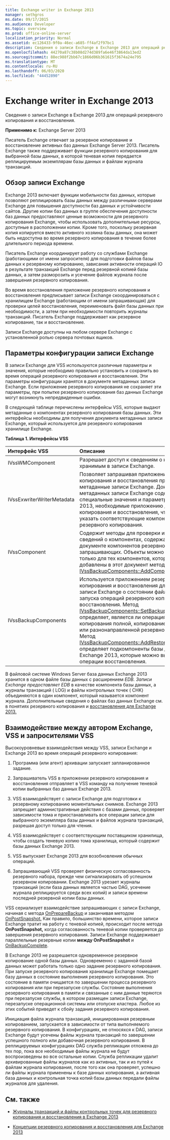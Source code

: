 ```yaml
---
title: Exchange writer in Exchange 2013
manager: sethgros
ms.date: 09/17/2015
ms.audience: Developer
ms.topic: overview
ms.prod: office-online-server
localization_priority: Normal
ms.assetid: ec126433-9f0a-46ec-a685-ff4af2f97bc1
description: Сведения о записи Exchange в Exchange 2013 для операций резервного копирования и восстановления.
ms.openlocfilehash: 44270a87c38b08d274d389fa6e46f3864da13ed2
ms.sourcegitcommit: 88ec988f2bb67c1866d06b361615f3674a24e795
ms.translationtype: MT
ms.contentlocale: ru-RU
ms.lasthandoff: 06/03/2020
ms.locfileid: "44452890"
---
```

# <a name="exchange-writer-in-exchange-2013"></a>Exchange writer in Exchange 2013

Сведения о записи Exchange в Exchange 2013 для операций резервного копирования и восстановления. 
  
**Применимо к:** Exchange Server 2013 
  
Писатель Exchange отвечает за резервное копирование и восстановление активных баз данных Exchange Server 2013. Писатель Exchange также поддерживает функции резервного копирования для выбранной базы данных, в которой теневая копия передается реплицируемым экземплярам базы данных и файлам журнала транзакций. 
  
## <a name="overview-of-the-exchange-writer"></a>Обзор записи Exchange
<a name="bk_Overview"> </a>

Exchange 2013 включает функции мобильности баз данных, которые позволяют реплицировать базы данных между различными серверами Exchange для повышения доступности баз данных и устойчивости сайтов. Другие копии баз данных в группе обеспечения доступности баз данных предоставляют ценные возможности для резервного копирования Exchange, чтобы использовать дополнительные ресурсы, доступные в расположении копии. Кроме того, поскольку резервная копия копируется вместо активного хозяина базы данных, она может быть недоступна во время резервного копирования в течение более длительного периода времени. 
  
Писатель Exchange координирует работу со службами Exchange (работающими от имени запросителя) для подготовки файлов базы данных к резервному копированию, зависания активности операций IO в результате транзакций Exchange перед резервной копией базы данных, а затем разморозить и усечение файлов журнала после завершения резервного копирования.
  
Во время восстановления приложение резервного копирования и восстановления предписывает записи Exchange скоординироваться с хранилищем Exchange (работающим от имени запрашивающая) для проверки целей восстановления, переименовать файл базы данных при необходимости, а затем при необходимости повторить журналы транзакций. Писатель Exchange поддерживает как резервное копирование, так и восстановление.
  
Записи Exchange доступны на любом сервере Exchange с установленной ролью сервера почтовых ящиков. 
  
## <a name="exchange-writer-configuration-settings"></a>Параметры конфигурации записи Exchange
<a name="bk_ExchangeWriterConfig"> </a>

В записи Exchange для VSS используются различные параметры и значения, которые необходимо правильно установить и сохранить во время операций резервного копирования и восстановления. Эти параметры конфигурации хранятся в документе метаданных записи Exchange. Если приложение резервного копирования не сохраняет эти параметры, при попытке резервного копирования баз данных Exchange могут возникнуть непредвиденные ошибки. 
  
В следующей таблице перечислены интерфейсы VSS, которые выдают метаданные о компонентах резервного копирования базы данных. Эти интерфейсы необходимы для получения документа метаданных записи Exchange, который используется для резервного копирования хранилище Exchange.
  
**Таблица 1. Интерфейсы VSS**

|**Интерфейс VSS**|**Описание**|
|:-----|:-----|
|IVssWMComponent  <br/> |Разрешает доступ к сведениям о компонентах, хранимым в записи Exchange.  <br/> |
|IVssExwriterWriterMetadata  <br/> |Позволяет запрашивая приложению резервного копирования и восстановления проверять метаданные записи Exchange. Документ метаданных записи Exchange содержит специальные значения и параметры Exchange 2013, необходимые приложению для резервного копирования и восстановления, чтобы правильно указать соответствующие компоненты для резервного копирования.  <br/> |
|IVssComponent  <br/> |Содержит методы для проверки и изменения сведений о компонентах, содержащихся в документе компонентов резервного копирования запрашивающих. Объекты можно получить только для тех компонентов, которые были явно добавлены в этот документ методом [IVssBackupComponents::AddComponent.](https://msdn.microsoft.com/library/windows/desktop/aa382646%28v=vs.85%29.aspx)  <br/> |
|IVssBackupComponents  <br/> |Используется приложением резервного копирования и восстановления для опроса записи Exchange о состоянии файла и для запуска операций резервного копирования и восстановления. Метод [IVssBackupComponents::SetBackupState ](https://msdn.microsoft.com/library/windows/desktop/aa382833%28v=vs.85%29.aspx) определяет, является ли операция резервного копирования полной, копированием, добавочной или разнонаправленной резервной копией. Метод [IVssBackupComponents::AddRestoreSubcomponent](https://msdn.microsoft.com/library/windows/desktop/aa382649%28v=vs.85%29.aspx) определяет подкомпоненты базы данных Exchange 2013, которые можно выбрать для операции восстановления.  <br/> |
   
В файловой системе Windows Server база данных Exchange 2013 хранится в одном файле базы данных с расширением *EDB. Записи Exchange предоставляет *EDB** в качестве компонента базы данных, а журналы транзакций ( LOG) и файлы контрольных точек ( CHK) объединяются в один компонент, который называется компонент журнала. Дополнительные сведения о файлах баз данных Exchange см. в понятиях резервного копирования и [восстановления для Exchange 2013.](backup-and-restore-concepts-for-exchange-2013.md)
  
## <a name="interactions-between-the-exchange-writer-vss-and-vss-requesters"></a>Взаимодействие между автором Exchange, VSS и запросителями VSS
<a name="bk_interactions"> </a>

Высокоуровневые взаимодействия между VSS, записи Exchange и Exchange 2013 во время операций резервного копирования:
  
1. Программа (или агент) архивации запускает запланированное задание. 
    
2. Запрашиватель VSS в приложении резервного копирования и восстановления отправляет в VSS команду на получение теневой копии выбранных баз данных Exchange 2013. 
    
3. VSS взаимодействует с записи Exchange для подготовки к резервному копированию моментальных снимков. Exchange 2013 запрещает административные действия с базами данных, проверяет зависимости тома и приостанавливать все операции записи для выбранного экземпляра базы данных и файлов журнала транзакций, разрешая доступ только для чтения. 
    
4. VSS взаимодействует с соответствующим поставщиком хранилища, чтобы создать теневую копию тома хранилища, который содержит базы данных Exchange 2013. 
    
5. VSS выпускает Exchange 2013 для возобновления обычных операций. 
    
6. Запрашивающий VSS проверяет физическую согласованность резервного набора, прежде чем сигнализировать об успешном резервном копировании. Exchange 2013 урезает журналы транзакций (если база данных является частью DAG, усечение журнала реплицируется среди всех копий) и записи времени последней резервной копии базы данных.
    
VSS сериализует взаимодействие запрашивающих с записи Exchange, начиная с метода [OnPrepareBackup](https://msdn.microsoft.com/library/windows/desktop/aa381571%28v=vs.85%29.aspx) и заканчивая методом [OnPostSnapshot.](https://msdn.microsoft.com/library/windows/desktop/aa381568%28v=vs.85%29.aspx) Как правило, большинство времени, которое записи Exchange тратит на работу с теневой копией, происходит после метода **OnPostSnapshot,** когда согласованность теневой копии проверяется до завершения резервного копирования. Записи Exchange поддерживает параллельные резервные копии **между OnPostSnapshot** и [OnBackupComplete](https://msdn.microsoft.com/library/windows/desktop/aa381557%28v=vs.85%29.aspx).
  
В Exchange 2013 не разрешается одновременное резервное копирование одной базы данных. Одновременно с заданной базой данных может работать только одно задание резервного копирования. При запуске резервного копирования хранилище Exchange помещает базу данных в состояние выполнения резервного копирования. Это состояние в памяти очищается по завершении процесса резервного копирования или при перезапуске службы. Состояние выполнения резервного копирования в памяти и связанные с ним данные теряются при перезапуске службы, в котором размещен записи Exchange, перезапуске операционной системы или отопуске кластера. Любое из этих событий приведет к сбойу задания резервного копирования.
  
Инициация файла журнала транзакций, инициированная резервным копированием, запускается в зависимости от типа выполняемого резервного копирования. В конфигурациях, не относяхся к DAG, записи Exchange будут усечены файлы журнала транзакций по завершении успешного полного или добавочная резервного копирования. В реплицируемых конфигурациях DAG служба репликации отложена до тех пор, пока все необходимые файлы журнала не будут воспроизведены во все остальные копии. Служба репликации удалит архивированные файлы журналов как из активных, так и из путей к файлам журнала копирования, после того как она проверяет, успешно ли файлы журнала применены к базе данных копирования, а активная база данных и контрольная точка копий базы данных передали файлы журналов для удаления.
  
## <a name="see-also"></a>См. также

- [Журналы транзакций и файлы контрольных точек для резервного копирования и восстановления в Exchange 2013](transaction-logs-and-checkpoint-files-for-backup-and-restore-in-exchange.md)
    
- [Концепции резервного копирования и восстановления для Exchange 2013](backup-and-restore-concepts-for-exchange-2013.md)
    

